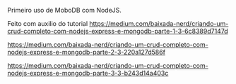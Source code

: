 Primeiro uso de MoboDB com NodeJS.

Feito com auxilio do tutorial 
https://medium.com/baixada-nerd/criando-um-crud-completo-com-nodejs-express-e-mongodb-parte-1-3-6c8389d7147d

https://medium.com/baixada-nerd/criando-um-crud-completo-com-nodejs-express-e-mongodb-parte-2-3-220a127d586f

https://medium.com/baixada-nerd/criando-um-crud-completo-com-nodejs-express-e-mongodb-parte-3-3-b243d14a403c
